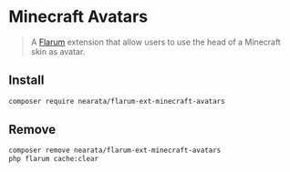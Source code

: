 # Minecraft Avatars

> A [Flarum](https://flarum.org) extension that allow users to use the head of a Minecraft skin as avatar.

## Install

```sh
composer require nearata/flarum-ext-minecraft-avatars
```

## Remove

```sh
composer remove nearata/flarum-ext-minecraft-avatars
php flarum cache:clear
```
